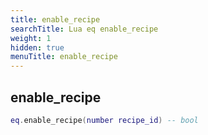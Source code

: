 ```yaml
---
title: enable_recipe
searchTitle: Lua eq enable_recipe
weight: 1
hidden: true
menuTitle: enable_recipe
---
```

## enable_recipe
```lua
eq.enable_recipe(number recipe_id) -- bool
```